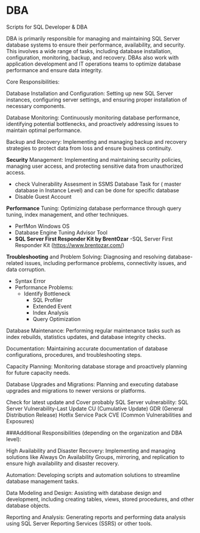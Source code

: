 # DBA
Scripts for SQL Developer & DBA 

DBA is primarily responsible for managing and maintaining SQL Server database systems to ensure their performance, availability, and security. This involves a wide range of tasks, including database installation, configuration, monitoring, backup, and recovery. DBAs also work with application development and IT operations teams to optimize database performance and ensure data integrity.

Core Responsibilities:

Database Installation and Configuration:
Setting up new SQL Server instances, configuring server settings, and ensuring proper installation of necessary components. 

Database Monitoring:
Continuously monitoring database performance, identifying potential bottlenecks, and proactively addressing issues to maintain optimal performance. 

Backup and Recovery:
Implementing and managing backup and recovery strategies to protect data from loss and ensure business continuity. 

**Security** Management:
Implementing and maintaining security policies, managing user access, and protecting sensitive data from unauthorized access. 

- check Vulnerability Assesment in SSMS Database Task for ( master database in Instance Level) and can be done for specific database
- Disable Guest Account

**Performance** Tuning:
Optimizing database performance through query tuning, index management, and other techniques. 
- PerfMon Windows OS
- Database Engine Tuning Advisor Tool
- ********SQL Server First Responder Kit by BrentOzar********
  -SQL Server First Responder Kit (https://www.brentozar.com/)
  
**Troubleshooting** and Problem Solving:
Diagnosing and resolving database-related issues, including performance problems, connectivity issues, and data corruption. 
- Syntax Error
- Performance Problems:
    - Identify Bottleneck
      - SQL Profiler
      - Extended Event
      - Index Analysis
      - Query Optimization

        
Database Maintenance:
Performing regular maintenance tasks such as index rebuilds, statistics updates, and database integrity checks. 

Documentation:
Maintaining accurate documentation of database configurations, procedures, and troubleshooting steps. 

Capacity Planning:
Monitoring database storage and proactively planning for future capacity needs. 

Database Upgrades and Migrations:
Planning and executing database upgrades and migrations to newer versions or platforms. 

Check for latest update and Cover probably SQL Server vulnerability:
SQL Server Vulnerability-Last Update
CU (Cumulative Update)
GDR (General Distribution Release)
Hotfix
Service Pack
CVE (Common Vulnerabilities and Exposures)

###Additional Responsibilities (depending on the organization and DBA level):

High Availability and Disaster Recovery:
Implementing and managing solutions like Always On Availability Groups, mirroring, and replication to ensure high availability and disaster recovery. 

Automation:
Developing scripts and automation solutions to streamline database management tasks. 

Data Modeling and Design:
Assisting with database design and development, including creating tables, views, stored procedures, and other database objects. 

Reporting and Analysis:
Generating reports and performing data analysis using SQL Server Reporting Services (SSRS) or other tools. 
